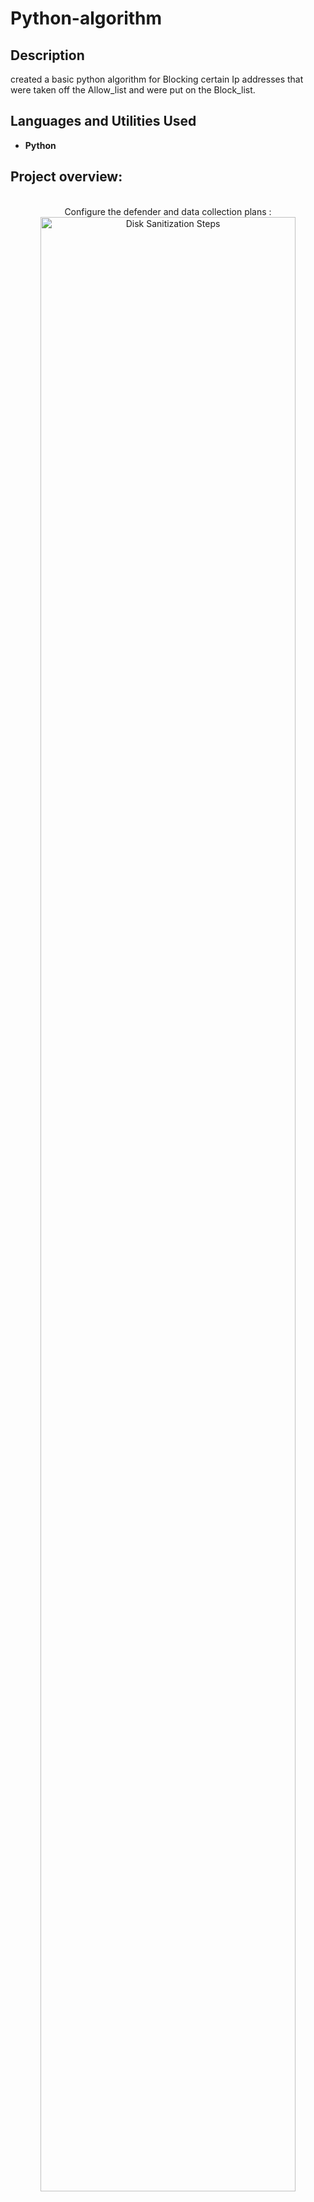 # Python-algorithm

<h2>Description</h2>
created a basic python algorithm for Blocking certain Ip addresses that were taken off the Allow_list and were put on the Block_list.
<br />


<h2>Languages and Utilities Used</h2>

- <b>Python</b>


<h2>Project overview:</h2>

<p align="center">
  
<br />
Configure the defender and data collection plans : <br/>
<img src="https://imgur.com/BeFz8Nu.png" height="90%" width="90%" alt="Disk Sanitization Steps"/>
<br />

<!--
 ```diff
- text in red
+ text in green
